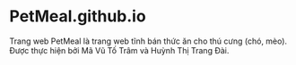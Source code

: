 # PetMeal.github.io
Trang web PetMeal là trang web tĩnh bán thức ăn cho thú cưng (chó, mèo). 
Được thực hiện bởi Mã Vũ Tố Trâm và Huỳnh Thị Trang Đài.
